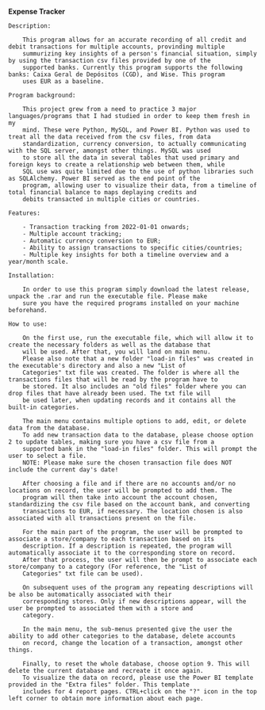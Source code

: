 **Expense Tracker**
~~~
Description:

    This program allows for an accurate recording of all credit and debit transactions for multiple accounts, provinding multiple
    summurizing key insights of a person's financial situation, simply by using the transaction csv files provided by one of the
    supported banks. Currently this program supports the following banks: Caixa Geral de Depósitos (CGD), and Wise. This program
    uses EUR as a baseline.
~~~
    Program background:
    
        This project grew from a need to practice 3 major languages/programs that I had studied in order to keep them fresh in my
        mind. These were Python, MySQL, and Power BI. Python was used to treat all the data received from the csv files, from data
        standardization, currency conversion, to actually communicating with the SQL server, amongst other things. MySQL was used
        to store all the data in several tables that used primary and foreign keys to create a relationship web between them, while
        SQL use was quite limited due to the use of python libraries such as SQLAlchemy. Power BI served as the end point of the
        program, allowing user to visualize their data, from a timeline of total financial balance to maps deplaying credits and
        debits transacted in multiple cities or countries.
~~~
Features:

    - Transaction tracking from 2022-01-01 onwards;  
    - Multiple account tracking;  
    - Automatic currency conversion to EUR;  
    - Ability to assign transactions to specific cities/countries;  
    - Multiple key insights for both a timeline overview and a year/month scale.
~~~
    Installation:  
    
        In order to use this program simply download the latest release, unpack the .rar and run the executable file. Please make
        sure you have the required programs installed on your machine beforehand.
~~~
How to use:

    On the first use, run the executable file, which will allow it to create the necessary folders as well as the database that
    will be used. After that, you will land on main menu.
    Please also note that a new folder "load-in files" was created in the executable's directory and also a new "List of
    Categories" txt file was created. The folder is where all the transactions files that will be read by the program have to
    be stored. It also includes an "old files" folder where you can drop files that have already been used. The txt file will
    be used later, when updating records and it contains all the built-in categories.

    The main menu contains multiple options to add, edit, or delete data from the database.  
    To add new transaction data to the database, please choose option 2 to update tables, making sure you have a csv file from a
    supported bank in the "load-in files" folder. This will prompt the user to select a file.  
    NOTE: Please make sure the chosen transaction file does NOT include the current day's date!

    After choosing a file and if there are no accounts and/or no locations on record, the user will be prompted to add them. The
    program will then take into account the account chosen, standardizing the csv file based on the account bank, and converting
    transactions to EUR, if necessary. The location chosen is also associated with all transactions present on the file.
  
    For the main part of the program, the user will be prompted to associate a store/company to each transaction based on its
    description. If a description is repeated, the program will automatically associate it to the corresponding store on record.
    After that process, the user will then be prompt to associate each store/company to a category (For reference, the "List of
    Categories" txt file can be used).

    On subsequent uses of the program any repeating descriptions will be also be automatically associated with their
    corresponding stores. Only if new descriptions appear, will the user be prompted to associated them with a store and
    category.

    In the main menu, the sub-menus presented give the user the ability to add other categories to the database, delete accounts
    on record, change the location of a transaction, amongst other things.
  
    Finally, to reset the whole database, choose option 9. This will delete the current database and recreate it once again.  
    To visualize the data on record, please use the Power BI template provided in the "Extra files" folder. This template
    includes for 4 report pages. CTRL+click on the "?" icon in the top left corner to obtain more information about each page.
